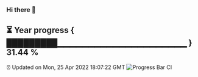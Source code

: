 ### Hi there 👋
⏳ Year progress { █████████▁▁▁▁▁▁▁▁▁▁▁▁▁▁▁▁▁▁▁▁▁ } 31.44 %
---
⏰ Updated on Mon, 25 Apr 2022 18:07:22 GMT
![Progress Bar CI](https://github.com/Moyi321/Moyi321/workflows/Progress%20Bar%20CI/badge.svg)
